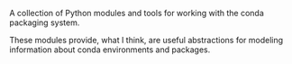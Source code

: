 A collection of Python modules and tools for working with the conda packaging system.

These modules provide, what I think, are useful abstractions for modeling information about conda environments and packages.
